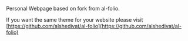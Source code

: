 Personal Webpage based on fork from al-folio.

If you want the same theme for your website please visit [https://github.com/alshedivat/al-folio](https://github.com/alshedivat/al-folio)

